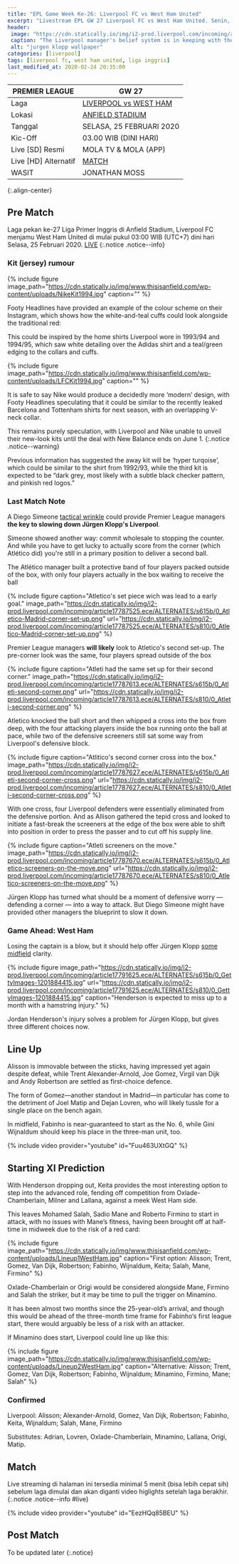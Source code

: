 ```yaml
---
title: "EPL Game Week Ke-26: Liverpool FC vs West Ham United"
excerpt: "Livestream EPL GW 27 Liverpool FC vs West Ham United. Senin, 25 Februari 2020 Pukul 03.00 WIB (UTC+7). Skor akhir 3-2"
header:
 image: "https://cdn.statically.io/img/i2-prod.liverpool.com/incoming/article17788820.ece/ALTERNATES/s810/0_GettyImages-1207274193.jpg"
 caption: "The Liverpool manager's belief system is in keeping with the city's, and [his letter](https://cdn.statically.io/img/ichef.bbci.co.uk/news/695/cpsprodpb/17D0C/production/_110984579_kloppletter2-nc.png) to reply a young Manchester United fan [letter](https://cdn.statically.io/img/www.foxsportsasia.com/tachyon/2020/02/03-15.jpg) this week only served to reinforce that"
 alt: "jurgen klopp wallpaper"
categories: [liverpool]
tags: [liverpool fc, west ham united, liga inggris]
last_modified_at: 2020-02-24 20:35:00
---
```


|PREMIER LEAGUE|GW 27|
|---|---|
|Laga|[LIVERPOOL vs WEST HAM](/liverpool/home-vs-westham/)|
|Lokasi|[ANFIELD STADIUM](/liverpool/this-is-anfield-the-history-of-liverpools-famous-sign/)|
|Tanggal|SELASA, 25 FEBRUARI 2020|
|Kic-Off|03.00 WIB (DINI HARI)|
|Live [SD] Resmi|MOLA TV & MOLA (APP)|
|Live [HD] Alternatif|[MATCH](#match)
|WASIT|JONATHAN MOSS|
{:.align-center}

## Pre Match

Laga pekan ke-27 Liga Primer Inggris di Anfield Stadium, Liverpool FC menjamu West Ham United di mulai pukul 03:00 WIB (UTC+7) dini hari Selasa, 25 Februari 2020. [LIVE](#match)
{:.notice .notice--info}

### Kit (jersey) rumour

{% include figure image_path="https://cdn.statically.io/img/www.thisisanfield.com/wp-content/uploads/NikeKit1994.jpg" caption="" %}

Footy Headlines have provided an example of the colour scheme on their Instagram, which shows how the white-and-teal cuffs could look alongside the traditional red:

This could be inspired by the home shirts Liverpool wore in 1993/94 and 1994/95, which saw white detailing over the Adidas shirt and a teal/green edging to the collars and cuffs.

{% include figure image_path="https://cdn.statically.io/img/www.thisisanfield.com/wp-content/uploads/LFCKit1994.jpg" caption="" %}

It is safe to say Nike would produce a decidedly more ‘modern’ design, with Footy Headlines speculating that it could be similar to the recently leaked Barcelona and Tottenham shirts for next season, with an overlapping V-neck collar.

This remains purely speculation, with Liverpool and Nike unable to unveil their new-look kits until the deal with New Balance ends on June 1.
{:.notice .notice--warning}

Previous information has suggested the away kit will be ‘hyper turqoise’, which could be similar to the shirt from 1992/93, while the third kit is expected to be “dark grey, most likely with a subtle black checker pattern, and pinkish red logos.”

### Last Match Note

A Diego Simeone [tactical wrinkle](/liverpool/ucl-away-vs-atletico/) could provide Premier League managers **the key to slowing down Jürgen Klopp's Liverpool**.

Simeone showed another way: commit wholesale to stopping the counter. And while you have to get lucky to actually score from the corner (which Atlético did) you're still in a primary position to deliver a second ball.

The Atlético manager built a protective band of four players packed outside of the box, with only four players actually in the box waiting to receive the ball

{% include figure caption="Atletico's set piece wich was lead to a early goal." image_path="https://cdn.statically.io/img/i2-prod.liverpool.com/incoming/article17787525.ece/ALTERNATES/s615b/0_Atletico-Madrid-corner-set-up.png" url="https://cdn.statically.io/img/i2-prod.liverpool.com/incoming/article17787525.ece/ALTERNATES/s810/0_Atletico-Madrid-corner-set-up.png" %}

Premier League managers **will likely** look to Atletico's second set-up. The pre-corner look was the same, four players spread outside of the box

{% include figure caption="Atleti had the same set up for their second corner." image_path="https://cdn.statically.io/img/i2-prod.liverpool.com/incoming/article17787613.ece/ALTERNATES/s615b/0_Atleti-second-corner.png" url="https://cdn.statically.io/img/i2-prod.liverpool.com/incoming/article17787613.ece/ALTERNATES/s810/0_Atleti-second-corner.png" %}

Atletico knocked the ball short and then whipped a cross into the box from deep, with the four attacking players inside the box running onto the ball at pace, while two of the defensive screeners still sat some way from Liverpool's defensive block.

{% include figure caption="Atlitico's second corner cross into the box." image_path="https://cdn.statically.io/img/i2-prod.liverpool.com/incoming/article17787627.ece/ALTERNATES/s615b/0_Atleti-second-corner-cross.png" url="https://cdn.statically.io/img/i2-prod.liverpool.com/incoming/article17787627.ece/ALTERNATES/s810/0_Atleti-second-corner-cross.png" %}

With one cross, four Liverpool defenders were essentially eliminated from the defensive portion. And as Allison gathered the tepid cross and looked to initiate a fast-break the screeners at the edge of the box were able to shift into position in order to press the passer and to cut off his supply line.

{% include figure caption="Atleti screeners on the move." image_path="https://cdn.statically.io/img/i2-prod.liverpool.com/incoming/article17787670.ece/ALTERNATES/s615b/0_Atletico-screeners-on-the-move.png" url="https://cdn.statically.io/img/i2-prod.liverpool.com/incoming/article17787670.ece/ALTERNATES/s810/0_Atletico-screeners-on-the-move.png" %}

Jürgen Klopp has turned what should be a moment of defensive worry — defending a corner — into a way to attack. But Diego Simeone might have provided other managers the blueprint to slow it down.

### Game Ahead: West Ham

Losing the captain is a blow, but it should help offer Jürgen Klopp [some midfield](#starting-xi-prediction) clarity.

{% include figure image_path="https://cdn.statically.io/img/i2-prod.liverpool.com/incoming/article17791625.ece/ALTERNATES/s615b/0_GettyImages-1201884415.jpg" url="https://cdn.statically.io/img/i2-prod.liverpool.com/incoming/article17791625.ece/ALTERNATES/s810/0_GettyImages-1201884415.jpg" caption="Henderson is expected to miss up to a month with a hamstring injury." %}

Jordan Henderson's injury solves a problem for Jürgen Klopp, but gives three different choices now. 

## Line Up

Alisson is immovable between the sticks, having impressed yet again despite defeat, while Trent Alexander-Arnold, Joe Gomez, Virgil van Dijk and Andy Robertson are settled as first-choice defence.

The form of Gomez—another standout in Madrid—in particular has come to the detriment of Joel Matip and Dejan Lovren, who will likely tussle for a single place on the bench again.

In midfield, Fabinho is near-guaranteed to start as the No. 6, while Gini Wijnaldum should keep his place in the three-man unit, too.

{% include video provider="youtube" id="Fuu463UXtGQ" %}

## Starting XI Prediction

With Henderson dropping out, Keita provides the most interesting option to step into the advanced role, fending off competition from Oxlade-Chamberlain, Milner and Lallana, against a meek West Ham side.

This leaves Mohamed Salah, Sadio Mane and Roberto Firmino to start in attack, with no issues with Mane’s fitness, having been brought off at half-time in midweek due to the risk of a red card:

{% include figure image_path="https://cdn.statically.io/img/www.thisisanfield.com/wp-content/uploads/Lineup1WestHam.jpg" caption="First option: Alisson; Trent, Gomez, Van Dijk, Robertson; Fabinho, Wijnaldum, Keita; Salah, Mane, Firmino" %}

Oxlade-Chamberlain or Origi would be considered alongside Mane, Firmino and Salah the striker, but it may be time to pull the trigger on Minamino.

It has been almost two months since the 25-year-old’s arrival, and though this would be ahead of the three-month time frame for Fabinho‘s first league start, there would arguably be less of a risk with an attacker.

If Minamino does start, Liverpool could line up like this:

{% include figure image_path="https://cdn.statically.io/img/www.thisisanfield.com/wp-content/uploads/Lineup2WestHam.jpg" caption="Alternative: Alisson; Trent, Gomez, Van Dijk, Robertson; Fabinho, Wijnaldum; Minamino, Firmino, Mane; Salah" %}

### Confirmed

Liverpool: Alisson; Alexander-Arnold, Gomez, Van Dijk, Robertson; Fabinho, Keita, Wijnaldum; Salah, Mane, Firmino

Substitutes: Adrian, Lovren, Oxlade-Chamberlain, Minamino, Lallana, Origi, Matip.

## Match

Live streaming di halaman ini tersedia minimal 5 menit (bisa lebih cepat sih) sebelum laga dimulai dan akan diganti video higlights setelah laga berakhir.
{:.notice .notice--info #live}

{% include video provider="youtube" id="EezHQq85BEU" %}

## Post Match

To be updated later
{:.notice}
